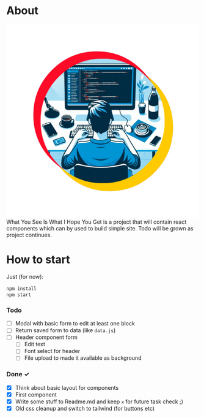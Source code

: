 # About
![alt text](https://raw.githubusercontent.com/pohlaniacz/wysiwihyg/main/public/logo.png)
What You See Is What I Hope You Get is a project that will contain react components which can by used to build simple site.
Todo will be grown as project continues.

# How to start
Just (for now):

```
npm install
npm start
```

### Todo
- [ ] Modal with basic form to edit at least one block
- [ ] Return saved form to data (like `data.js`)
- [ ] Header component form
  - [ ] Edit text
  - [ ] Font select for header
  - [ ] File upload to made it available as background

### Done ✓

- [x] Think about basic layout for components
- [x] First component
- [x] Write some stuff to Readme.md and keep `x` for future task check ;)
- [x] Old css cleanup and switch to tailwind (for buttons etc)